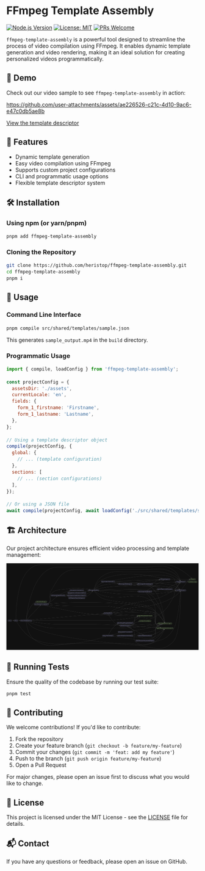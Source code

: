 # FFmpeg Template Assembly

[![Node.js Version](https://img.shields.io/badge/node-%3E%3D18.x-brightgreen.svg)](https://nodejs.org/en/) [![License: MIT](https://img.shields.io/badge/License-MIT-yellow.svg)](https://opensource.org/licenses/MIT) [![PRs Welcome](https://img.shields.io/badge/PRs-welcome-brightgreen.svg)](http://makeapullrequest.com)

`ffmpeg-template-assembly` is a powerful tool designed to streamline the process of video compilation using FFmpeg. It enables dynamic template generation and video rendering, making it an ideal solution for creating personalized videos programmatically.

## 🎥 Demo

Check out our video sample to see `ffmpeg-template-assembly` in action:

https://github.com/user-attachments/assets/ae226526-c21c-4d10-9ac6-e47c0db5ae8b

[View the template descriptor](https://github.com/heristop/ffmpeg-template-assembly/blob/main/src/shared/templates/sample.json)

## 🚀 Features

- Dynamic template generation
- Easy video compilation using FFmpeg
- Supports custom project configurations
- CLI and programmatic usage options
- Flexible template descriptor system

## 🛠 Installation

### Using npm (or yarn/pnpm)

```bash
pnpm add ffmpeg-template-assembly
```

### Cloning the Repository

```bash
git clone https://github.com/heristop/ffmpeg-template-assembly.git
cd ffmpeg-template-assembly
pnpm i
```

## 📖 Usage

### Command Line Interface

```bash
pnpm compile src/shared/templates/sample.json
```

This generates `sample_output.mp4` in the `build` directory.

### Programmatic Usage

```javascript
import { compile, loadConfig } from 'ffmpeg-template-assembly';

const projectConfig = {
  assetsDir: './assets',
  currentLocale: 'en',
  fields: {
    form_1_firstname: 'Firstname',
    form_1_lastname: 'Lastname',
  },
};

// Using a template descriptor object
compile(projectConfig, {
  global: {
    // ... (template configuration)
  },
  sections: [
    // ... (section configurations)
  ],
});

// Or using a JSON file
await compile(projectConfig, await loadConfig('./src/shared/templates/sample.json'));
```

## 🏗 Architecture

Our project architecture ensures efficient video processing and template management:

[![Architecture](https://github.com/heristop/ffmpeg-template-assembly/blob/main/graph.svg)](https://github.com/heristop/ffmpeg-template-assembly/blob/main/graph.svg)

## 🧪 Running Tests

Ensure the quality of the codebase by running our test suite:

```bash
pnpm test
```

## 🤝 Contributing

We welcome contributions! If you'd like to contribute:

1. Fork the repository
2. Create your feature branch (`git checkout -b feature/my-feature`)
3. Commit your changes (`git commit -m 'feat: add my feature'`)
4. Push to the branch (`git push origin feature/my-feature`)
5. Open a Pull Request

For major changes, please open an issue first to discuss what you would like to change.

## 📄 License

This project is licensed under the MIT License - see the [LICENSE](LICENSE) file for details.

## 📬 Contact

If you have any questions or feedback, please open an issue on GitHub.
